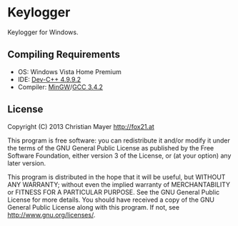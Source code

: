 # Keylogger
Keylogger for Windows.

## Compiling Requirements
- OS: Windows Vista Home Premium
- IDE: [Dev-C++ 4.9.9.2](http://www.bloodshed.net/dev/devcpp.html)
- Compiler: [MinGW](http://www.mingw.org/)/[GCC 3.4.2](http://gcc.gnu.org/)

## License
Copyright (C) 2013 Christian Mayer <http://fox21.at>

This program is free software: you can redistribute it and/or modify it under the terms of the GNU General Public License as published by the Free Software Foundation, either version 3 of the License, or (at your option) any later version.

This program is distributed in the hope that it will be useful, but WITHOUT ANY WARRANTY; without even the implied warranty of MERCHANTABILITY or FITNESS FOR A PARTICULAR PURPOSE. See the GNU General Public License for more details. You should have received a copy of the GNU General Public License along with this program. If not, see <http://www.gnu.org/licenses/>.
